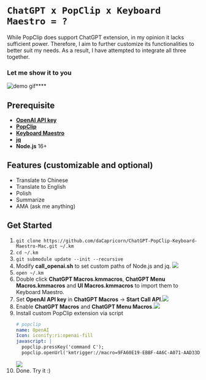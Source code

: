 # `ChatGPT x PopClip x Keyboard Maestro = ?`
While PopClip does support ChatGPT extension, in my opinion it lacks sufficient power. Therefore, I aim to further customize its functionalities to better suit my needs. As a result, I have attempted to integrate all three together.

### Let me show it to you
![demo gif****](https://gateway.pinata.cloud/ipfs/QmVjS9BrhnX6V4cNt8VsQX6az2EyWzAJ4zPJnxqgu84KsR)

## Prerequisite

- **[OpenAI API key](https://platform.openai.com/account/api-keys)**
- **[PopClip](https://pilotmoon.com/popclip/)**
- **[Keyboard Maestro](https://www.keyboardmaestro.com/main/)**
- **[jq](https://github.com/stedolan/jq/)**
- **Node.js** 16+

## Features (customizable and optional)
- Translate to Chinese
- Translate to English
- Polish
- Summarize
- AMA (ask me anything)

## Get Started
1. `git clone https://github.com/daCapricorn/ChatGPT-PopClip-Keyboard-Maestro-Mac.git ~/.km`
2. `cd ~/.km`
3. `git submodule update --init --recursive`
4. Modify **call_openai.sh** to set custom paths of Node.js and jq.
![](https://gateway.pinata.cloud/ipfs/QmWZRFJknMwk8ui6rUke4h4U3ZFf4bE41U5pF2CXEnPBZE)
5. `open ~/.km`
6. Double click **ChatGPT Macros.kmmacros**, **ChatGPT Menu Macros.kmmacros** and **UI Macros.kmmacros** to import them to Keyboard Maestro.
7. Set **OpenAI API key** in **ChatGPT Macros** -> **Start Call API**.![](https://gateway.pinata.cloud/ipfs/QmWNwh2cksLGq24bVV6iGg3dF8bLhPbEB39AmPjWTfJ4HG)
8. Enable **ChatGPT Macros** and **ChatGPT Menu Macros**.![](https://gateway.pinata.cloud/ipfs/QmdL5DxsPnrgDJZszUu4ykMaAytLERW1G3tBeRi3jeNuwT)
9. Install custom PopClip extension via script
    ```yaml
    # popclip
    name: OpenAI
    Icon: iconify:ri:openai-fill
    javascript: |
      popclip.pressKey('command C');
      popclip.openUrl('kmtrigger://macro=9FA60E19-EBBF-4A6C-A071-AAD33DC015FB')
    ```
    ![](https://gateway.pinata.cloud/ipfs/QmaFEsxGFbnFHRoQ6aCymVLKKy4yFC7Zuq6x2wWC6gkBFA)
10. Done. Try it :)



